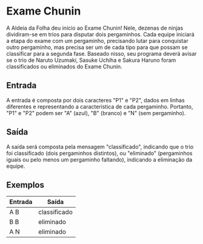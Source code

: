 # Exame Chunin

A Aldeia da Folha deu início ao Exame Chunin! Nele, dezenas de ninjas dividiram-se em trios para disputar dois pergaminhos. Cada equipe iniciará a etapa do exame com um pergaminho, precisando lutar para conquistar outro pergaminho, mas precisa ser um de cada tipo para que possam se classificar para a segunda fase. Baseado nisso, seu programa deverá avisar se o trio de Naruto Uzumaki, Sasuke Uchiha e Sakura Haruno foram classificados ou eliminados do Exame Chunin.

## Entrada

A entrada é composta por dois caracteres "P1" e "P2", dados em linhas diferentes e representando a característica de cada pergaminho. Portanto, "P1" e "P2" podem ser "A" (azul), "B" (branco) e "N" (sem pergaminho).

## Saída

A saída será composta pela mensagem "classificado", indicando que o trio foi classificado (dois pergaminhos distintos), ou "eliminado" (pergaminhos iguais ou pelo menos um pergaminho faltando), indicando a eliminação da equipe.

## Exemplos

| Entrada | Saída        |
| ------- | ------------ |
| A B     | classificado |
| B B     | eliminado    |
| A N     | eliminado    |